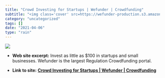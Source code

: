 ```yaml
---
title: "Crowd Investing for Startups | Wefunder | Crowdfunding"
subtitle: "<img class='cover' src=https://wefunder-production.s3.amazonaws.com/2021/home/wefunder2020_s.jpg>"
category: "uncategorized"
tags: []
date: "2021-04-06"
type: "rain"
---
```

<img class="cover" src=https://wefunder-production.s3.amazonaws.com/2021/home/wefunder2020_s.jpg>



* **Web site excerpt:** Invest as little as $100 in startups and small businesses. Wefunder is the largest Regulation Crowdfunding portal.

* **Link to site:** **[Crowd Investing for Startups | Wefunder | Crowdfunding](https://wefunder.com)**